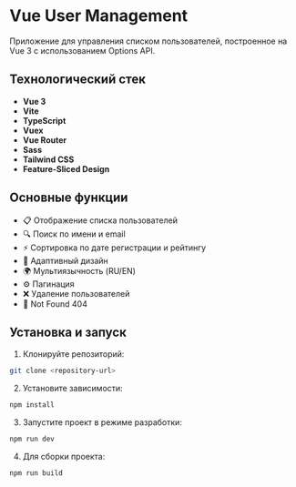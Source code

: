 # Vue User Management

Приложение для управления списком пользователей, построенное на Vue 3 с использованием Options API.

## Технологический стек

- **Vue 3**
- **Vite**
- **TypeScript**
- **Vuex**
- **Vue Router**
- **Sass**
- **Tailwind CSS**
- **Feature-Sliced Design**

## Основные функции

- 📋 Отображение списка пользователей
- 🔍 Поиск по имени и email
- ⚡ Сортировка по дате регистрации и рейтингу
- 📱 Адаптивный дизайн
- 🌍 Мультиязычность (RU/EN)
- ⚙️ Пагинация
- ❌ Удаление пользователей
- 🚫 Not Found 404

## Установка и запуск

1. Клонируйте репозиторий:
```bash
git clone <repository-url>
```

2. Установите зависимости:
```bash
npm install
```

3. Запустите проект в режиме разработки:
```bash
npm run dev
```

4. Для сборки проекта:
```bash
npm run build
```